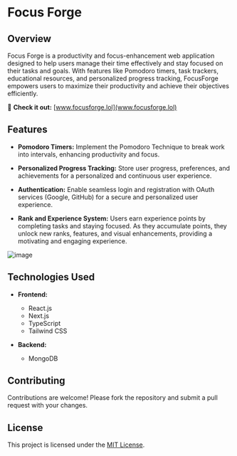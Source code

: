 # Focus Forge

## Overview

Focus Forge is a productivity and focus-enhancement web application designed to help users manage their time effectively and stay focused on their tasks and goals. With features like Pomodoro timers, task trackers, educational resources, and personalized progress tracking, FocusForge empowers users to maximize their productivity and achieve their objectives efficiently.

🚀 **Check it out:** [www.focusforge.lol](www.focusforge.lol)

## Features

- **Pomodoro Timers:** Implement the Pomodoro Technique to break work into intervals, enhancing productivity and focus.

- **Personalized Progress Tracking:** Store user progress, preferences, and achievements for a personalized and continuous user experience.

- **Authentication:** Enable seamless login and registration with OAuth services (Google, GitHub) for a secure and personalized user experience.

- **Rank and Experience System:** Users earn experience points by completing tasks and staying focused. As they accumulate points, they unlock new ranks, features, and visual enhancements, providing a motivating and engaging experience.

![image](https://github.com/jakekressley/Focus-Forge/assets/110749895/a333d920-71be-434e-be3a-e3b59bee50d3)


## Technologies Used
- **Frontend:**
  - React.js
  - Next.js
  - TypeScript
  - Tailwind CSS

- **Backend:**
  - MongoDB



## Contributing

Contributions are welcome! Please fork the repository and submit a pull request with your changes.

## License

This project is licensed under the [MIT License](LICENSE).
